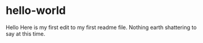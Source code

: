 # hello-world
Hello
Here is my first edit to my first readme file. Nothing earth shattering to say at this time.
